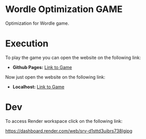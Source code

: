 # Wordle Optimization GAME

Optimization for Wordle game.

# Execution

To play the game you can open the website on the following link:
* **Github Pages:** [Link to Game](https://wordle-optimization-game.onrender.com)

Now just open the website on the following link:
* **Localhost:** [Link to Game](http://127.0.0.1:5000)

# Dev

To access Render workspace click on the following link:

https://dashboard.render.com/web/srv-d1sttd3uibrs738lgipg